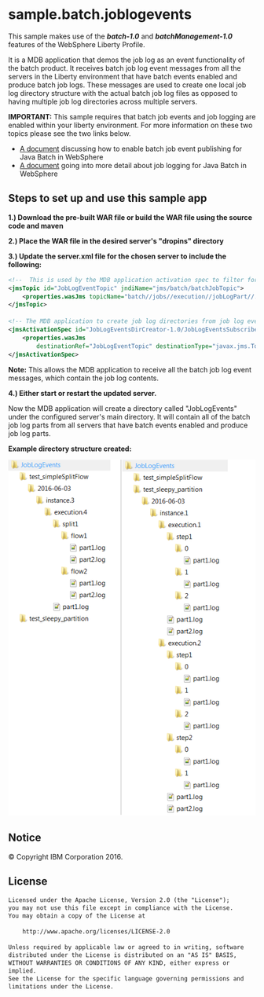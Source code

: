 # sample.batch.joblogevents

This sample makes use of the ***batch-1.0*** and ***batchManagement-1.0*** features of the WebSphere Liberty Profile.

It is a MDB application that demos the job log as an event functionality of the batch product. It receives batch job log event messages from all the servers in the Liberty environment that have batch events enabled and produce batch job logs. These messages are used to create one local job log directory structure with the actual batch job log files as opposed to having multiple job log directories across multiple servers. 

**IMPORTANT:** This sample requires that batch job events and job logging are enabled within your liberty environment. For more information on these two topics please see the two links below.

* [A document](http://www.ibm.com/support/knowledgecenter/en/was_beta_liberty/com.ibm.websphere.wlp.nd.multiplatform.doc/ae/twlp_batch_monitoring.html) discussing how to enable batch job event publishing for Java Batch in WebSphere
* [A document](http://www.ibm.com/support/knowledgecenter/en/was_beta_liberty/com.ibm.websphere.wlp.nd.multiplatform.doc/ae/rwlp_batch_view_joblog.html) going into more detail about job logging for Java Batch in WebSphere

## Steps to set up and use this sample app

**1.) Download the pre-built WAR file or build the WAR file using the source code and maven**

**2.) Place the WAR file in the desired server's "dropins" directory**

**3.) Update the server.xml file for the chosen server to include the following:**

```xml
<!--  This is used by the MDB application activation spec to filter for topics in the topic tree. -->
<jmsTopic id="JobLogEventTopic" jndiName="jms/batch/batchJobTopic">
	<properties.wasJms topicName="batch//jobs//execution//jobLogPart//." />
</jmsTopic>

<!-- The MDB application to create job log directories from job log events-->
<jmsActivationSpec id="JobLogEventsDirCreator-1.0/JobLogEventsSubscriber">
	<properties.wasJms
		destinationRef="JobLogEventTopic" destinationType="javax.jms.Topic" />
</jmsActivationSpec>
```
__Note:__ This allows the MDB application to receive all the batch job log event messages, which contain the job log contents.

**4.) Either start or restart the updated server.**

Now the MDB application will create a directory called "JobLogEvents" under the configured server's main directory. It will contain all of the batch job log parts from all servers that have batch events enabled and produce job log parts.

**Example directory structure created:**

![alt tag](https://github.com/WASdev/sample.batch.joblogevents/blob/master/images/jobLogDirStructure.png)

## Notice

© Copyright IBM Corporation 2016.

## License

```text
Licensed under the Apache License, Version 2.0 (the "License");
you may not use this file except in compliance with the License.
You may obtain a copy of the License at

    http://www.apache.org/licenses/LICENSE-2.0

Unless required by applicable law or agreed to in writing, software
distributed under the License is distributed on an "AS IS" BASIS,
WITHOUT WARRANTIES OR CONDITIONS OF ANY KIND, either express or implied.
See the License for the specific language governing permissions and
limitations under the License.
````
